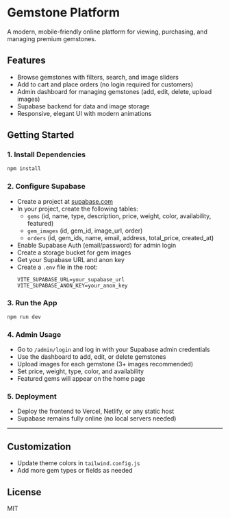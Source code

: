 # Gemstone Platform

A modern, mobile-friendly online platform for viewing, purchasing, and managing premium gemstones.

## Features
- Browse gemstones with filters, search, and image sliders
- Add to cart and place orders (no login required for customers)
- Admin dashboard for managing gemstones (add, edit, delete, upload images)
- Supabase backend for data and image storage
- Responsive, elegant UI with modern animations

## Getting Started

### 1. Install Dependencies
```bash
npm install
```

### 2. Configure Supabase
- Create a project at [supabase.com](https://supabase.com/)
- In your project, create the following tables:
  - `gems` (id, name, type, description, price, weight, color, availability, featured)
  - `gem_images` (id, gem_id, image_url, order)
  - `orders` (id, gem_ids, name, email, address, total_price, created_at)
- Enable Supabase Auth (email/password) for admin login
- Create a storage bucket for gem images
- Get your Supabase URL and anon key
- Create a `.env` file in the root:
  ```env
  VITE_SUPABASE_URL=your_supabase_url
  VITE_SUPABASE_ANON_KEY=your_anon_key
  ```

### 3. Run the App
```bash
npm run dev
```

### 4. Admin Usage
- Go to `/admin/login` and log in with your Supabase admin credentials
- Use the dashboard to add, edit, or delete gemstones
- Upload images for each gemstone (3+ images recommended)
- Set price, weight, type, color, and availability
- Featured gems will appear on the home page

### 5. Deployment
- Deploy the frontend to Vercel, Netlify, or any static host
- Supabase remains fully online (no local servers needed)

---

## Customization
- Update theme colors in `tailwind.config.js`
- Add more gem types or fields as needed

## License
MIT 